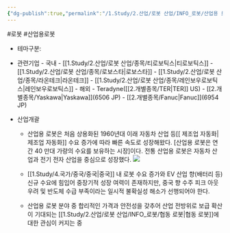 ```yaml
---
{"dg-publish":true,"permalink":"/1.Study/2.산업/로봇 산업/INFO_로봇/산업용 로봇/","created":"2024-11-20T21:02:28.019+09:00","updated":"2025-06-25T11:15:44.202+09:00"}
---
```


#로봇 #산업용로봇



- 테마구분: 


- 관련기업
		- 국내
			- [[1.Study/2.산업/로봇 산업/종목/티로보틱스\|티로보틱스]]
			- [[1.Study/2.산업/로봇 산업/종목/로보스타\|로보스타]]
			- [[1.Study/2.산업/로봇 산업/종목/라온테크\|라온테크]]
			- [[1.Study/2.산업/로봇 산업/종목/레인보우로보틱스\|레인보우로보틱스]]
		- 해외
			- Teradyne([[2.개별종목/TER\|TER]] US)
			- [[2.개별종목/Yaskawa\|Yaskawa]](6506 JP)
			- [[2.개별종목/Fanuc\|Fanuc]](6954 JP)



- 산업개괄
	 - 산업용 로봇은 처음 상용화된 1960년대 이래 자동차 산업 등[[ 제조업 자동화\| 제조업 자동화]] 수요 증가에 따라 빠른 속도로 성장해왔다. [산업용 로봇은 연간 40 만대 가량의 수요를 보유하는 시장]이다. 전통 산업용 로봇은 자동차 산업과 전기 전자 산업을 중심으로 성장했다. ![](https://i.imgur.com/iR3gtpQ.png)

	 - [[1.Study/4.국가/중국/중국\|중국]] 내 로봇 수요 증가와 EV 산업 향(배터리 등) 신규 수요에 힘입어 중장기적 성장 여력이 존재하지만, 중국 향 수주 피크 아웃 우려 및 반도체 수급 부족이라는 일시적 불확실성 해소가 선행되어야 한다.
	 - 산업용 로봇 분야 중 합리적인 가격과 안전성을 갖추어 산업 전방위로 보급 확산이 기대되는 [[1.Study/2.산업/로봇 산업/INFO_로봇/협동 로봇\|협동 로봇]]에 대한 관심이 커지는 중
